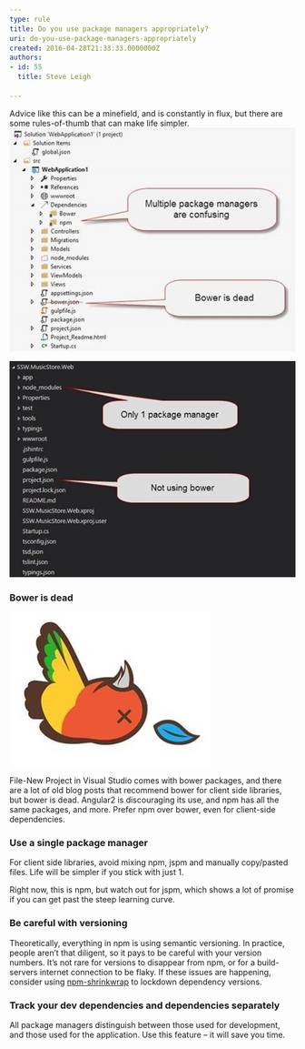```yaml
---
type: rule
title: Do you use package managers appropriately?
uri: do-you-use-package-managers-appropriately
created: 2016-04-28T21:33:33.0000000Z
authors:
- id: 55
  title: Steve Leigh

---
```


Advice like this can be a minefield, and is constantly in flux, but there are some rules-of-thumb that can make life simpler.
 ​
![ Default ASP.NET Core project is package management done wrong​](package1.jpg)

![ Project using good package management](package2.jpg)

### Bower is dead
​
![ Bower is dead ](package3.jpg)

File-New Project in Visual Studio comes with bower packages, and there are a lot of old blog posts that  recommend bower for client side libraries, but bower is dead. Angular2 is discouraging its use, and npm has all the same packages, and more. Prefer npm over bower, even for client-side​ dependencies.

### Use a single package manager

For client side libraries, avoid mixing npm, jspm and manually copy/pasted files. Life will be simpler if you stick with just 1.

Right now, this is npm, but watch out for jspm, which shows a lot of promise if you can get past the steep learning curve.

### Be careful with versioning

Theoretically, everything in npm is using semantic versioning.  In practice, people aren’t that diligent, so it pays to be careful with your version numbers. It’s not rare for versions to disappear from npm, or for a build-servers internet connection to be flaky.  If these issues are happening, consider using        [npm-shrinkwrap](https://docs.npmjs.com/cli/shrinkwrap) to lockdown dependency versions.

### Track your dev dependencies and dependencies separately​

All package managers distinguish between those used for development, and those used for the application.  Use this feature – it will save you time.
